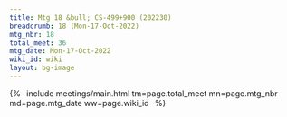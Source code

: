 ```yaml
---
title: Mtg 18 &bull; CS-499+900 (202230)
breadcrumb: 18 (Mon-17-Oct-2022)
mtg_nbr: 18
total_meet: 36
mtg_date: Mon-17-Oct-2022
wiki_id: wiki
layout: bg-image
---
```


{%- include meetings/main.html
    tm=page.total_meet
    mn=page.mtg_nbr
    md=page.mtg_date
    ww=page.wiki_id
-%}
